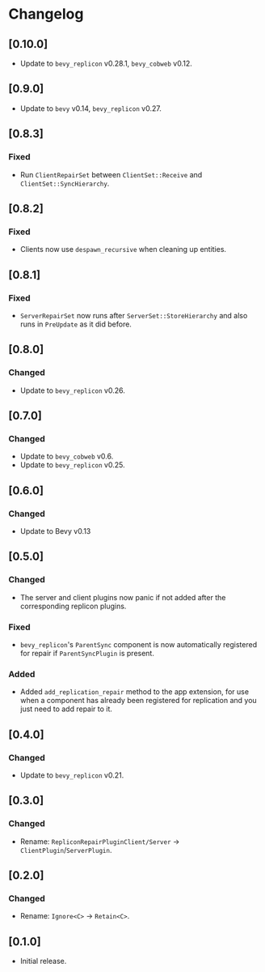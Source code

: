# Changelog

## [0.10.0]

- Update to `bevy_replicon` v0.28.1, `bevy_cobweb` v0.12.


## [0.9.0]

- Update to `bevy` v0.14, `bevy_replicon` v0.27.


## [0.8.3]

### Fixed

- Run `ClientRepairSet` between `ClientSet::Receive` and `ClientSet::SyncHierarchy`.


## [0.8.2]

### Fixed

- Clients now use `despawn_recursive` when cleaning up entities.


## [0.8.1]

### Fixed

- `ServerRepairSet` now runs after `ServerSet::StoreHierarchy` and also runs in `PreUpdate` as it did before.


## [0.8.0]

### Changed

- Update to `bevy_replicon` v0.26.


## [0.7.0]

### Changed

- Update to `bevy_cobweb` v0.6.
- Update to `bevy_replicon` v0.25.


## [0.6.0]

### Changed

- Update to Bevy v0.13


## [0.5.0]

### Changed

- The server and client plugins now panic if not added after the corresponding replicon plugins.

### Fixed

- `bevy_replicon`'s `ParentSync` component is now automatically registered for repair if `ParentSyncPlugin` is present.

### Added

- Added `add_replication_repair` method to the app extension, for use when a component has already been registered for replication and you just need to add repair to it.


## [0.4.0]

### Changed

- Update to `bevy_replicon` v0.21.


## [0.3.0]

### Changed

- Rename: `RepliconRepairPluginClient/Server` -> `ClientPlugin`/`ServerPlugin`.


## [0.2.0]

### Changed

- Rename: `Ignore<C>` -> `Retain<C>`.


## [0.1.0]

- Initial release.
